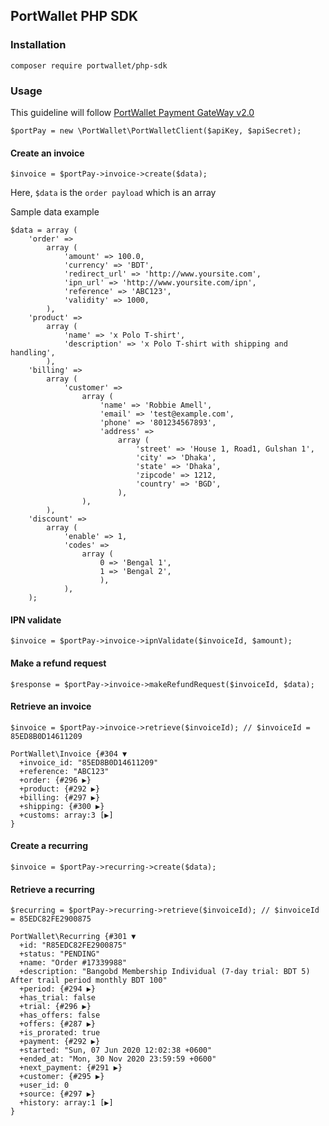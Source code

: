 ## PortWallet PHP SDK

### Installation
```
composer require portwallet/php-sdk
```

### Usage
This guideline will follow [PortWallet Payment GateWay v2.0](http://developer.portwallet.com/documentation-v2.php)
```
$portPay = new \PortWallet\PortWalletClient($apiKey, $apiSecret);
```

#### Create an invoice
```
$invoice = $portPay->invoice->create($data);
```
Here, `$data` is the `order payload` which is an array

Sample data example
```
$data = array (
    'order' =>
        array (
            'amount' => 100.0,
            'currency' => 'BDT',
            'redirect_url' => 'http://www.yoursite.com',
            'ipn_url' => 'http://www.yoursite.com/ipn',
            'reference' => 'ABC123',
            'validity' => 1000,
        ),
    'product' =>
        array (
            'name' => 'x Polo T-shirt',
            'description' => 'x Polo T-shirt with shipping and handling',
        ),
    'billing' =>
        array (
            'customer' =>
                array (
                    'name' => 'Robbie Amell',
                    'email' => 'test@example.com',
                    'phone' => '801234567893',
                    'address' =>
                        array (
                            'street' => 'House 1, Road1, Gulshan 1',
                            'city' => 'Dhaka',
                            'state' => 'Dhaka',
                            'zipcode' => 1212,
                            'country' => 'BGD',
                        ),
                ),
        ),
    'discount' =>
        array (
            'enable' => 1,
            'codes' =>
                array (
                    0 => 'Bengal 1',
                    1 => 'Bengal 2',
                    ),
            ),
    );
```  

#### IPN validate
```
$invoice = $portPay->invoice->ipnValidate($invoiceId, $amount);
```

#### Make a refund request
```
$response = $portPay->invoice->makeRefundRequest($invoiceId, $data);
```

#### Retrieve an invoice
```
$invoice = $portPay->invoice->retrieve($invoiceId); // $invoiceId = 85ED8B0D14611209

PortWallet\Invoice {#304 ▼
  +invoice_id: "85ED8B0D14611209"
  +reference: "ABC123"
  +order: {#296 ▶}
  +product: {#292 ▶}
  +billing: {#297 ▶}
  +shipping: {#300 ▶}
  +customs: array:3 [▶]
}
```


#### Create a recurring
```
$invoice = $portPay->recurring->create($data);
```

#### Retrieve a recurring
```
$recurring = $portPay->recurring->retrieve($invoiceId); // $invoiceId = 85EDC82FE2900875

PortWallet\Recurring {#301 ▼
  +id: "R85EDC82FE2900875"
  +status: "PENDING"
  +name: "Order #17339988"
  +description: "Bangobd Membership Individual (7-day trial: BDT 5) After trail period monthly BDT 100"
  +period: {#294 ▶}
  +has_trial: false
  +trial: {#296 ▶}
  +has_offers: false
  +offers: {#287 ▶}
  +is_prorated: true
  +payment: {#292 ▶}
  +started: "Sun, 07 Jun 2020 12:02:38 +0600"
  +ended_at: "Mon, 30 Nov 2020 23:59:59 +0600"
  +next_payment: {#291 ▶}
  +customer: {#295 ▶}
  +user_id: 0
  +source: {#297 ▶}
  +history: array:1 [▶]
}
```
